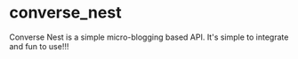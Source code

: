# converse_nest
Converse Nest is a simple micro-blogging based API. It's simple to integrate and fun to use!!!
